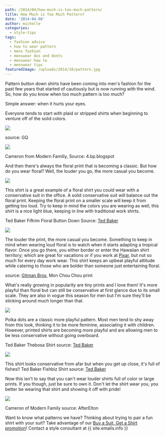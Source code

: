 ```yaml
---
path: /2014/04/how-much-is-too-much-pattern/
title: How Much is Too Much Pattern?
date: '2014-04-08'
author: michelle
categories:
  - style-tips
tags:
  - fashion advice
  - how to wear pattern
  - mens fashion
  - menswear dos and donts
  - menswear how to
  - menswear tips
featuredImage: /uploads/2014/10/pattern.jpg
---
```

Pattern button down shirts have been coming into men's fashion for the past few years that started of cautiously but is now running with the wind. So, how do you know when too much pattern is too much?

Simple answer: when it hurts your eyes.

Everyone tends to start with plaid or stripped shirts when beginning to venture off of the solid colors.

[![](http://2.bp.blogspot.com/-bmVmHTEk5pk/U0Q58vc31_I/AAAAAAAAB08/R-VvSpX_shk/s1600/gq+plaid+shirt.jpeg)](http://2.bp.blogspot.com/-bmVmHTEk5pk/U0Q58vc31_I/AAAAAAAAB08/R-VvSpX_shk/s1600/gq+plaid+shirt.jpeg)

source: GQ

[![](http://2.bp.blogspot.com/-4iabh7OAk0U/U0RAByfb0BI/AAAAAAAAB1g/nHFyfH6022M/s1600/cameron,+striped+shrit.jpg)](http://2.bp.blogspot.com/-4iabh7OAk0U/U0RAByfb0BI/AAAAAAAAB1g/nHFyfH6022M/s1600/cameron,+striped+shrit.jpg)

Cameron from Modern Familiy,
Source: 4.bp.blogspot

And then there's always the floral print that is becoming a classic. But how do you wear floral? Well, the louder you go, the more casual you become.

[![](http://1.bp.blogspot.com/-kahr_5hS2eo/U0Q7PCk0W0I/AAAAAAAAB1I/MEC9D_3XtjU/s1600/ted+baker,+fiftrim+floral+shirt.jpg)](http://1.bp.blogspot.com/-kahr_5hS2eo/U0Q7PCk0W0I/AAAAAAAAB1I/MEC9D_3XtjU/s1600/ted+baker,+fiftrim+floral+shirt.jpg)

This shirt is a great example of a floral shirt you could wear with a conservative suit in the office. A solid conservative suit will balance out the floral print. Keeping the floral print on a smaller scale will keep it from getting too loud. Try to keep in mind the colors you are wearing as well, this shirt is a nice light blue, keeping in line with traditional work shirts.

Ted Baker Fiftrim Floral Button Down
Source: [Ted Baker](http://www.tedbaker.com/)

[![](http://3.bp.blogspot.com/-OZWad54gYzE/U0Q8dHW2PZI/AAAAAAAAB1U/hlWXpO-Jk6A/s1600/gitmanvintage+shirt,+mon+chou+chou.jpg)](http://3.bp.blogspot.com/-OZWad54gYzE/U0Q8dHW2PZI/AAAAAAAAB1U/hlWXpO-Jk6A/s1600/gitmanvintage+shirt,+mon+chou+chou.jpg)

The louder the print, the more casual you become. Something to keep in mind when wearing loud floral is to watch when it starts adapting a tropical flavor. Once you go there, you either border or enter the Hawaiian shirt territory; which are great for vacations or if you work at [Pixar](http://www.pixar.com/), but not so much for every day work wear. This shirt keeps an upbeat playful attitude while catering to those who are bolder than someone just entertaining floral.

source: [Gitman Bros](http://www.gitmanvintage.com/), Mon Chou Chou print

What's really growing in popularity are tiny prints and I love them! It's more playful than floral but can still be conservative at first glance due to its small scale. They are also in vogue this season for men but I'm sure they'll be sticking around much longer than that.

[![](http://3.bp.blogspot.com/-g1YRHO6c6_Q/U0RAmIVtbzI/AAAAAAAAB1o/itU1qRBCg-k/s1600/ted+baker,+thebosa+stripe+shirt.jpg)](http://3.bp.blogspot.com/-g1YRHO6c6_Q/U0RAmIVtbzI/AAAAAAAAB1o/itU1qRBCg-k/s1600/ted+baker,+thebosa+stripe+shirt.jpg)

Polka dots are a classic more playful pattern. Most men tend to shy away from this look, thinking it to be more feminine, associating it with children. However, printed shirts are becoming more playful and are allowing men to be less conservative without going overboard.

Ted Baker Thebosa Shirt
source: [Ted Baker](http://www.tedbaker.com/)

[![](http://2.bp.blogspot.com/-SvBJPGXhSFg/U0RBKEWv0UI/AAAAAAAAB1w/eg9uudlGvDI/s1600/ted+baker,+fishbiz.jpg)](http://2.bp.blogspot.com/-SvBJPGXhSFg/U0RBKEWv0UI/AAAAAAAAB1w/eg9uudlGvDI/s1600/ted+baker,+fishbiz.jpg)

This shirt looks conservative from afar but when you get up close, it's full of fishes!!
Ted Baker Fishbiz Shirt
source: [Ted Baker](http://www.tedbaker.com/uk/Mens/Clothing/Shirts/FISHBIZ-Fish-printed-shirt-Navy/p/109530-10-NAVY)

Now this isn't to say that you can't wear louder shirts full of color or large prints. If you though, just be sure to own it. Don't let the shirt wear you, you better be wearing that shirt and showing it off with pride!

[![](http://2.bp.blogspot.com/-qAgFIYVmPTU/U0RCOsDRReI/AAAAAAAAB18/HoiV9VWj_EM/s1600/cameron+shirt,+source+-+afterelton.jpg)](http://2.bp.blogspot.com/-qAgFIYVmPTU/U0RCOsDRReI/AAAAAAAAB18/HoiV9VWj_EM/s1600/cameron+shirt,+source+-+afterelton.jpg)

Cameron of Modern Family
source: AfterElton

Want to know what patterns we have? Thinking about trying to pair a fun shirt with your suit? Take advantage of our [Buy a Suit, Get a Shirt promotion](http://2014/04/buy-suit-get-shirt.html)! Contact a style consultant at {{ site.emails.info }}